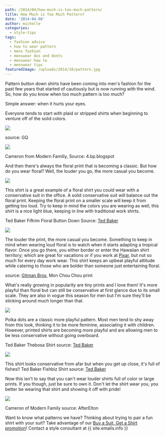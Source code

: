 ```yaml
---
path: /2014/04/how-much-is-too-much-pattern/
title: How Much is Too Much Pattern?
date: '2014-04-08'
author: michelle
categories:
  - style-tips
tags:
  - fashion advice
  - how to wear pattern
  - mens fashion
  - menswear dos and donts
  - menswear how to
  - menswear tips
featuredImage: /uploads/2014/10/pattern.jpg
---
```

Pattern button down shirts have been coming into men's fashion for the past few years that started of cautiously but is now running with the wind. So, how do you know when too much pattern is too much?

Simple answer: when it hurts your eyes.

Everyone tends to start with plaid or stripped shirts when beginning to venture off of the solid colors.

[![](http://2.bp.blogspot.com/-bmVmHTEk5pk/U0Q58vc31_I/AAAAAAAAB08/R-VvSpX_shk/s1600/gq+plaid+shirt.jpeg)](http://2.bp.blogspot.com/-bmVmHTEk5pk/U0Q58vc31_I/AAAAAAAAB08/R-VvSpX_shk/s1600/gq+plaid+shirt.jpeg)

source: GQ

[![](http://2.bp.blogspot.com/-4iabh7OAk0U/U0RAByfb0BI/AAAAAAAAB1g/nHFyfH6022M/s1600/cameron,+striped+shrit.jpg)](http://2.bp.blogspot.com/-4iabh7OAk0U/U0RAByfb0BI/AAAAAAAAB1g/nHFyfH6022M/s1600/cameron,+striped+shrit.jpg)

Cameron from Modern Familiy,
Source: 4.bp.blogspot

And then there's always the floral print that is becoming a classic. But how do you wear floral? Well, the louder you go, the more casual you become.

[![](http://1.bp.blogspot.com/-kahr_5hS2eo/U0Q7PCk0W0I/AAAAAAAAB1I/MEC9D_3XtjU/s1600/ted+baker,+fiftrim+floral+shirt.jpg)](http://1.bp.blogspot.com/-kahr_5hS2eo/U0Q7PCk0W0I/AAAAAAAAB1I/MEC9D_3XtjU/s1600/ted+baker,+fiftrim+floral+shirt.jpg)

This shirt is a great example of a floral shirt you could wear with a conservative suit in the office. A solid conservative suit will balance out the floral print. Keeping the floral print on a smaller scale will keep it from getting too loud. Try to keep in mind the colors you are wearing as well, this shirt is a nice light blue, keeping in line with traditional work shirts.

Ted Baker Fiftrim Floral Button Down
Source: [Ted Baker](http://www.tedbaker.com/)

[![](http://3.bp.blogspot.com/-OZWad54gYzE/U0Q8dHW2PZI/AAAAAAAAB1U/hlWXpO-Jk6A/s1600/gitmanvintage+shirt,+mon+chou+chou.jpg)](http://3.bp.blogspot.com/-OZWad54gYzE/U0Q8dHW2PZI/AAAAAAAAB1U/hlWXpO-Jk6A/s1600/gitmanvintage+shirt,+mon+chou+chou.jpg)

The louder the print, the more casual you become. Something to keep in mind when wearing loud floral is to watch when it starts adapting a tropical flavor. Once you go there, you either border or enter the Hawaiian shirt territory; which are great for vacations or if you work at [Pixar](http://www.pixar.com/), but not so much for every day work wear. This shirt keeps an upbeat playful attitude while catering to those who are bolder than someone just entertaining floral.

source: [Gitman Bros](http://www.gitmanvintage.com/), Mon Chou Chou print

What's really growing in popularity are tiny prints and I love them! It's more playful than floral but can still be conservative at first glance due to its small scale. They are also in vogue this season for men but I'm sure they'll be sticking around much longer than that.

[![](http://3.bp.blogspot.com/-g1YRHO6c6_Q/U0RAmIVtbzI/AAAAAAAAB1o/itU1qRBCg-k/s1600/ted+baker,+thebosa+stripe+shirt.jpg)](http://3.bp.blogspot.com/-g1YRHO6c6_Q/U0RAmIVtbzI/AAAAAAAAB1o/itU1qRBCg-k/s1600/ted+baker,+thebosa+stripe+shirt.jpg)

Polka dots are a classic more playful pattern. Most men tend to shy away from this look, thinking it to be more feminine, associating it with children. However, printed shirts are becoming more playful and are allowing men to be less conservative without going overboard.

Ted Baker Thebosa Shirt
source: [Ted Baker](http://www.tedbaker.com/)

[![](http://2.bp.blogspot.com/-SvBJPGXhSFg/U0RBKEWv0UI/AAAAAAAAB1w/eg9uudlGvDI/s1600/ted+baker,+fishbiz.jpg)](http://2.bp.blogspot.com/-SvBJPGXhSFg/U0RBKEWv0UI/AAAAAAAAB1w/eg9uudlGvDI/s1600/ted+baker,+fishbiz.jpg)

This shirt looks conservative from afar but when you get up close, it's full of fishes!!
Ted Baker Fishbiz Shirt
source: [Ted Baker](http://www.tedbaker.com/uk/Mens/Clothing/Shirts/FISHBIZ-Fish-printed-shirt-Navy/p/109530-10-NAVY)

Now this isn't to say that you can't wear louder shirts full of color or large prints. If you though, just be sure to own it. Don't let the shirt wear you, you better be wearing that shirt and showing it off with pride!

[![](http://2.bp.blogspot.com/-qAgFIYVmPTU/U0RCOsDRReI/AAAAAAAAB18/HoiV9VWj_EM/s1600/cameron+shirt,+source+-+afterelton.jpg)](http://2.bp.blogspot.com/-qAgFIYVmPTU/U0RCOsDRReI/AAAAAAAAB18/HoiV9VWj_EM/s1600/cameron+shirt,+source+-+afterelton.jpg)

Cameron of Modern Family
source: AfterElton

Want to know what patterns we have? Thinking about trying to pair a fun shirt with your suit? Take advantage of our [Buy a Suit, Get a Shirt promotion](http://2014/04/buy-suit-get-shirt.html)! Contact a style consultant at {{ site.emails.info }}